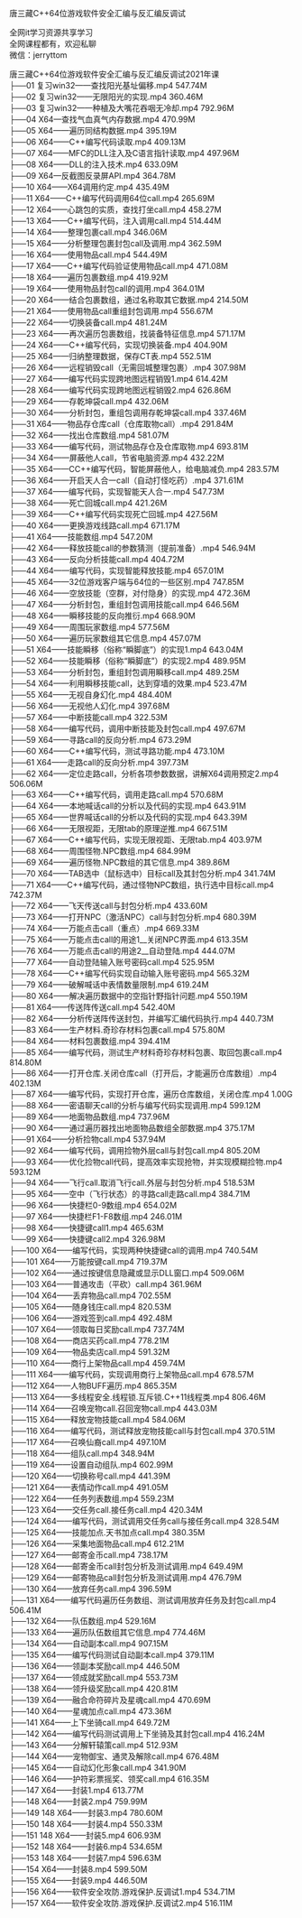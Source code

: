 唐三藏C++64位游戏软件安全汇编与反汇编反调试

全网it学习资源共享学习<br>全网课程都有，欢迎私聊<br>微信：jerryttom<br>

唐三藏C++64位游戏软件安全汇编与反汇编反调试2021年课<br> ├──01 复习win32——查找阳光基址偏移.mp4 547.74M<br> ├──02 复习win32——无限阳光的实现.mp4 360.46M<br> ├──03 复习win32——种植及大嘴花吞咽无冷却.mp4 792.96M<br> ├──04 X64—查找气血真气内存数据.mp4 470.99M<br> ├──05 X64——遍历同结构数据.mp4 395.19M<br> ├──06 X64——C++编写代码读取.mp4 409.13M<br> ├──07 X64——MFC的DLL注入及C语言指针读取.mp4 497.96M<br> ├──08 X64——DLL的注入技术.mp4 633.09M<br> ├──09 X64—反截图反录屏API.mp4 364.78M<br> ├──10 X64——X64调用约定.mp4 435.49M<br> ├──11 X64——C++编写代码调用64位call.mp4 265.69M<br> ├──12 X64——心跳包的实质，查找打坐call.mp4 458.27M<br> ├──13 X64——C++编写代码，注入调用call.mp4 514.44M<br> ├──14 X64——整理包裹call.mp4 346.06M<br> ├──15 X64——分析整理包裹封包call及调用.mp4 362.59M<br> ├──16 X64——使用物品call.mp4 544.49M<br> ├──17 X64——C++编写代码验证使用物品call.mp4 471.08M<br> ├──18 X64——遍历包裹数组.mp4 419.92M<br> ├──19 X64——使用物品封包call的调用.mp4 364.01M<br> ├──20 X64——结合包裹数组，通过名称取其它数据.mp4 214.50M<br> ├──21 X64——使用物品call重组封包调用.mp4 556.67M<br> ├──22 X64——切换装备call.mp4 481.24M<br> ├──23 X64——再次遍历包裹数组，找装备特征信息.mp4 571.17M<br> ├──24 X64——C++编写代码，实现切换装备.mp4 404.90M<br> ├──25 X64——归纳整理数据，保存CT表.mp4 552.51M<br> ├──26 X64——远程销毁call（无需回城整理包裹）.mp4 307.98M<br> ├──27 X64——编写代码实现跨地图远程销毁1.mp4 614.42M<br> ├──28 X64——编写代码实现跨地图远程销毁2.mp4 626.86M<br> ├──29 X64——存乾坤袋call.mp4 432.06M<br> ├──30 X64——分析封包，重组包调用存乾坤袋call.mp4 337.46M<br> ├──31 X64——物品存仓库call（仓库取物call）.mp4 291.84M<br> ├──32 X64——找出仓库数组.mp4 581.07M<br> ├──33 X64——编写代码，测试物品存仓及仓库取物.mp4 693.81M<br> ├──34 X64——屏蔽他人call，节省电脑资源.mp4 432.22M<br> ├──35 X64——CC++编写代码，智能屏蔽他人，给电脑减负.mp4 283.57M<br> ├──36 X64——开启天人合一call（自动打怪吃药）.mp4 371.61M<br> ├──37 X64——编写代码，实现智能天人合一.mp4 547.73M<br> ├──38 X64——死亡回城call.mp4 421.26M<br> ├──39 X64——C++编写代码实现死亡回城.mp4 427.56M<br> ├──40 X64——更换游戏线路call.mp4 671.17M<br> ├──41 X64——技能数组.mp4 547.20M<br> ├──42 X64——释放技能call的参数猜测（提前准备）.mp4 546.94M<br> ├──43 X64——反向分析技能call.mp4 404.72M<br> ├──44 X64——编写代码，实现智能释放技能.mp4 657.01M<br> ├──45 X64——32位游戏客户端与64位的一些区别.mp4 747.85M<br> ├──46 X64——空放技能（空群，对付隐身）的实现.mp4 472.36M<br> ├──47 X64——分析封包，重组封包调用技能call.mp4 646.56M<br> ├──48 X64——瞬移技能的反向推衍.mp4 668.90M<br> ├──49 X64——周围玩家数组.mp4 577.56M<br> ├──50 X64——遍历玩家数组其它信息.mp4 457.07M<br> ├──51 X64——技能瞬移（俗称“瞬脚底”）的实现1.mp4 643.04M<br> ├──52 X64——技能瞬移（俗称“瞬脚底”）的实现2.mp4 489.95M<br> ├──53 X64——分析封包，重组封包调用瞬移call.mp4 489.25M<br> ├──54 X64——利用瞬移技能call，达到穿墙的效果.mp4 523.47M<br> ├──55 X64——无视自身幻化.mp4 484.40M<br> ├──56 X64——无视他人幻化.mp4 397.68M<br> ├──57 X64——中断技能call.mp4 322.53M<br> ├──58 X64——编写代码，调用中断技能及封包call.mp4 497.67M<br> ├──59 X64——寻路call的反向分析.mp4 673.29M<br> ├──60 X64——C++编写代码，测试寻路功能.mp4 473.10M<br> ├──61 X64——走路call的反向分析.mp4 397.73M<br> ├──62 X64——定位走路call，分析各项参数数据，讲解X64调用预定2.mp4 506.06M<br> ├──63 X64——C++编写代码，调用走路call.mp4 570.68M<br> ├──64 X64——本地喊话call的分析以及代码的实现.mp4 643.91M<br> ├──65 X64——世界喊话call的分析以及代码的实现.mp4 643.39M<br> ├──66 X64——无限视距，无限tab的原理逆推.mp4 667.51M<br> ├──67 X64——C++编写代码，实现无限视距、无限tab.mp4 403.97M<br> ├──68 X64——周围怪物.NPC数组.mp4 684.99M<br> ├──69 X64——遍历怪物.NPC数组的其它信息.mp4 389.86M<br> ├──70 X64——TAB选中（鼠标选中）目标call及其封包分析.mp4 341.74M<br> ├──71 X64——C++编写代码，通过怪物NPC数组，执行选中目标call.mp4 742.37M<br> ├──72 X64——飞天传送call与封包分析.mp4 433.60M<br> ├──73 X64——打开NPC（激活NPC）call与封包分析.mp4 680.39M<br> ├──74 X64——万能点击call（重点）.mp4 669.33M<br> ├──75 X64——万能点击call的用途1__关闭NPC界面.mp4 613.35M<br> ├──76 X64——万能点击call的用途2__自动登陆.mp4 444.07M<br> ├──77 X64——自动登陆输入账号密码call.mp4 525.95M<br> ├──78 X64——C++编写代码实现自动输入账号密码.mp4 565.32M<br> ├──79 X64——破解喊话中表情数量限制.mp4 619.24M<br> ├──80 X64——解决遍历数据中的空指针野指针问题.mp4 550.19M<br> ├──81 X64——传送阵传送call.mp4 542.40M<br> ├──82 X64——分析传送阵传送封包，并编写汇编代码执行.mp4 440.73M<br> ├──83 X64——生产材料.奇珍存材料包裹call.mp4 575.80M<br> ├──84 X64——材料包裹数组.mp4 394.41M<br> ├──85 X64——编写代码，测试生产材料奇珍存材料包裹、取回包裹call.mp4 814.80M<br> ├──86 X64——打开仓库.关闭仓库call（打开后，才能遍历仓库数组）.mp4 402.13M<br> ├──87 X64——编写代码，实现打开仓库，遍历仓库数组，关闭仓库.mp4 1.00G<br> ├──88 X64——密语聊天call的分析与编写代码实现调用.mp4 599.12M<br> ├──89 X64——地面物品数组.mp4 737.96M<br> ├──90 X64——通过遍历器找出地面物品数组全部数据.mp4 375.17M<br> ├──91 X64——分析捡物call.mp4 537.94M<br> ├──92 X64——编写代码，调用捡物外层call与封包call.mp4 805.20M<br> ├──93 X64——优化捡物call代码，提高效率实现抢物，并实现模糊捡物.mp4 593.12M<br> ├──94 X64——飞行call.取消飞行call.外层与封包分析.mp4 518.53M<br> ├──95 X64——空中（飞行状态）的寻路call走路call.mp4 384.71M<br> ├──96 X64——快捷栏0-9数组.mp4 654.02M<br> ├──97 X64——快捷栏F1-F8数组.mp4 246.01M<br> ├──98 X64——快捷键call1.mp4 465.63M<br> └──99 X64——快捷键call2.mp4 326.98M<br> ├──100 X64——编写代码，实现两种快捷键call的调用.mp4 740.54M<br> ├──101 X64——万能按键call.mp4 719.37M<br> ├──102 X64——通过按键信息隐藏或显示DLL窗口.mp4 509.06M<br> ├──103 X64——普通攻击（平砍）call.mp4 361.96M<br> ├──104 X64——丢弃物品call.mp4 702.55M<br> ├──105 X64——随身钱庄call.mp4 820.53M<br> ├──106 X64——游戏签到call.mp4 492.48M<br> ├──107 X64——领取每日奖励call.mp4 737.74M<br> ├──108 X64——商店买药call.mp4 778.21M<br> ├──109 X64——物品卖店call.mp4 591.32M<br> ├──110 X64——商行上架物品call.mp4 459.74M<br> ├──111 X64——编写代码，实现调用商行上架物品call.mp4 678.57M<br> ├──112 X64——人物BUFF遍历.mp4 865.35M<br> ├──113 X64——多线程安全.线程锁.互斥锁.C++11线程类.mp4 806.46M<br> ├──114 X64——召唤宠物call.召回宠物call.mp4 443.03M<br> ├──115 X64——释放宠物技能call.mp4 584.06M<br> ├──116 X64——编写代码，测试释放宠物技能call与封包call.mp4 370.51M<br> ├──117 X64——召唤仙裔call.mp4 497.10M<br> ├──118 X64——组队call.mp4 348.94M<br> ├──119 X64——设置自动组队.mp4 602.99M<br> ├──120 X64——切换称号call.mp4 441.39M<br> ├──121 X64——表情动作call.mp4 491.05M<br> ├──122 X64——任务列表数组.mp4 559.23M<br> ├──123 X64——交任务call.接任务call.mp4 420.34M<br> ├──124 X64——编写代码，测试调用交任务call与接任务call.mp4 328.54M<br> ├──125 X64——技能加点.天书加点call.mp4 380.35M<br> ├──126 X64——采集地面物品call.mp4 612.21M<br> ├──127 X64——邮寄金币call.mp4 738.17M<br> ├──128 X64——邮寄金币call封包分析及测试调用.mp4 649.49M<br> ├──129 X64——邮寄物品call封包分析及测试调用.mp4 476.79M<br> ├──130 X64——放弃任务call.mp4 396.59M<br> ├──131 X64——编写代码遍历任务数组、测试调用放弃任务及封包call.mp4 506.41M<br> ├──132 X64——队伍数组.mp4 529.16M<br> ├──133 X64——遍历队伍数组其它信息.mp4 774.46M<br> ├──134 X64——自动副本call.mp4 907.15M<br> ├──135 X64——编写代码测试自动副本call.mp4 379.11M<br> ├──136 X64——领副本奖励call.mp4 446.50M<br> ├──137 X64——领成就奖励call.mp4 553.73M<br> ├──138 X64——领升级奖励call.mp4 420.81M<br> ├──139 X64——融合命符碎片及星魂call.mp4 470.69M<br> ├──140 X64——星魂加点call.mp4 473.36M<br> ├──141 X64——上下坐骑call.mp4 649.72M<br> ├──142 X64——编写代码测试调用上下坐骑及其封包call.mp4 416.24M<br> ├──143 X64——分解轩辕策call.mp4 512.93M<br> ├──144 X64——宠物御宝、通灵及解除call.mp4 676.48M<br> ├──145 X64——自动幻化形象call.mp4 341.90M<br> ├──146 X64——护符彩票摇奖、领奖call.mp4 616.35M<br> ├──147 X64——封装1.mp4 613.77M<br> ├──148 X64——封装2.mp4 759.99M<br> ├──149 148 X64——封装3.mp4 780.60M<br> ├──150 148 X64——封装4.mp4 550.33M<br> ├──151 148 X64——封装5.mp4 606.93M<br> ├──152 148 X64——封装6.mp4 534.65M<br> ├──153 148 X64——封装7.mp4 596.63M<br> ├──154 X64——封装8.mp4 599.50M<br> ├──155 X64——封装9.mp4 446.50M<br> ├──156 X64——软件安全攻防.游戏保护.反调试1.mp4 534.71M<br> ├──157 X64——软件安全攻防.游戏保护.反调试2.mp4 516.11M